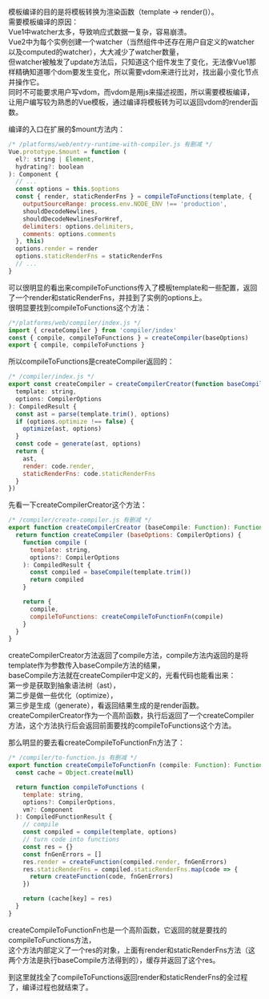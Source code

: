 模板编译的目的是将模板转换为渲染函数（template -> render()）。</br>
需要模板编译的原因：</br>
Vue1中watcher太多，导致响应式数据一复杂，容易崩溃。</br>
Vue2中为每个实例创建一个watcher（当然组件中还存在用户自定义的watcher以及computed的watcher），大大减少了watcher数量，</br>
但watcher被触发了update方法后，只知道这个组件发生了变化，无法像Vue1那样精确知道哪个dom要发生变化，所以需要vdom来进行比对，找出最小变化节点并操作它。</br>
同时不可能要求用户写vdom，而vdom是用js来描述视图，所以需要模板编译，让用户编写较为熟悉的Vue模板，通过编译将模板转为可以返回vdom的render函数。

编译的入口在扩展的$mount方法内：

```javascript
/* /platforms/web/entry-runtime-with-compiler.js 有删减 */
Vue.prototype.$mount = function (
  el?: string | Element,
  hydrating?: boolean
): Component {
  // ...
  const options = this.$options
  const { render, staticRenderFns } = compileToFunctions(template, {
    outputSourceRange: process.env.NODE_ENV !== 'production',
    shouldDecodeNewlines,
    shouldDecodeNewlinesForHref,
    delimiters: options.delimiters,
    comments: options.comments
  }, this)
  options.render = render
  options.staticRenderFns = staticRenderFns
  // ...
}
```

可以很明显的看出来compileToFunctions传入了模板template和一些配置，返回了一个render和staticRenderFns，并挂到了实例的options上。</br>
很明显要找到compileToFunctions这个方法：

```javascript
/*/platforms/web/compiler/index.js */
import { createCompiler } from 'compiler/index'
const { compile, compileToFunctions } = createCompiler(baseOptions)
export { compile, compileToFunctions }
```

所以compileToFunctions是createCompiler返回的：

```javascript
/* /compiler/index.js */
export const createCompiler = createCompilerCreator(function baseCompile (
  template: string,
  options: CompilerOptions
): CompiledResult {
  const ast = parse(template.trim(), options)
  if (options.optimize !== false) {
    optimize(ast, options)
  }
  const code = generate(ast, options)
  return {
    ast,
    render: code.render,
    staticRenderFns: code.staticRenderFns
  }
})
```

先看一下createCompilerCreator这个方法：
```javascript
/* /compiler/create-compiler.js 有删减 */
export function createCompilerCreator (baseCompile: Function): Function {
  return function createCompiler (baseOptions: CompilerOptions) {
    function compile (
      template: string,
      options?: CompilerOptions
    ): CompiledResult {
      const compiled = baseCompile(template.trim())
      return compiled
    }

    return {
      compile,
      compileToFunctions: createCompileToFunctionFn(compile)
    }
  }
}
```

createCompilerCreator方法返回了compile方法，compile方法内返回的是将template作为参数传入baseCompile方法的结果，</br>
baseCompile方法就在createCompiler中定义的，光看代码也能看出来：</br>
第一步是获取到抽象语法树（ast），</br>
第二步是做一些优化（optimize），</br>
第三步是生成（generate），看返回结果生成的是render函数。</br>
createCompilerCreator作为一个高阶函数，执行后返回了一个createCompiler方法，这个方法执行后会返回前面要找的compileToFunctions这个方法。</br>

那么明显的要去看createCompileToFunctionFn方法了：

```javascript
/* /compiler/to-function.js 有删减 */
export function createCompileToFunctionFn (compile: Function): Function {
  const cache = Object.create(null)

  return function compileToFunctions (
    template: string,
    options?: CompilerOptions,
    vm?: Component
  ): CompiledFunctionResult {
    // compile
    const compiled = compile(template, options)
    // turn code into functions
    const res = {}
    const fnGenErrors = []
    res.render = createFunction(compiled.render, fnGenErrors)
    res.staticRenderFns = compiled.staticRenderFns.map(code => {
      return createFunction(code, fnGenErrors)
    })

    return (cache[key] = res)
  }
}
```
createCompileToFunctionFn也是一个高阶函数，它返回的就是要找的compileToFunctions方法，</br>
这个方法内部定义了一个res的对象，上面有render和staticRenderFns方法（这两个方法是执行baseCompile方法得到的），缓存并返回了这个res。</br>

到这里就找全了compileToFunctions返回render和staticRenderFns的全过程了，编译过程也就结束了。

